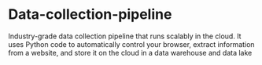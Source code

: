 # Data-collection-pipeline
Industry-grade data collection pipeline that runs scalably in the cloud. It uses Python code to automatically control your browser, extract information from a website, and store it on the cloud in a data warehouse and data lake
